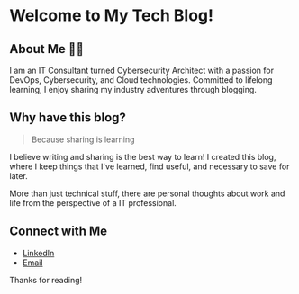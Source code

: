 # Welcome to My Tech Blog! 

## About Me 👨‍💻

I am an IT Consultant turned Cybersecurity Architect with a passion for DevOps, Cybersecurity, and Cloud technologies. Committed to lifelong learning, I enjoy sharing my industry adventures through blogging.

## Why have this blog?

> Because sharing is learning

I believe writing and sharing is the best way to learn! I created this blog, where I keep things that I've learned, find useful, and necessary to save for later.

More than just technical stuff, there are personal thoughts about work and life from the perspective of a IT professional.

## Connect with Me
- [LinkedIn](https://www.linkedin.com/in/dgaliata/)
- [Email](mailto:david@galiata.com)

Thanks for reading!
